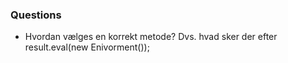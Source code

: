 ### Questions
- Hvordan vælges en korrekt metode? Dvs. hvad sker der efter result.eval(new Enivorment());
